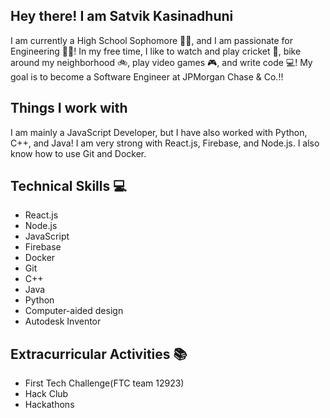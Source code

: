 ## Hey there! I am Satvik Kasinadhuni 
I am currently a High School Sophomore 👨‍🎓, and I am passionate for Engineering 🧑‍🔧! In my free time, I like to watch and play cricket 🏏, bike around my neighborhood 🚲, play video games 🎮, and write code 💻! My goal is to become a Software Engineer at JPMorgan Chase & Co.!!


## Things I work with 
I am mainly a JavaScript Developer, but I have also worked with Python, C++, and Java! I am very strong with React.js, Firebase, and Node.js. I also know how to use Git and Docker.


## Technical Skills 💻
- React.js
- Node.js
- JavaScript
- Firebase
- Docker 
- Git
- C++
- Java
- Python
- Computer-aided design 
- Autodesk Inventor


## Extracurricular Activities 📚
- First Tech Challenge(FTC team 12923) 
- Hack Club 
- Hackathons 




<!--
**KasinadhuniProgrammer/KasinadhuniProgrammer** is a ✨ _special_ ✨ repository because its `README.md` (this file) appears on your GitHub profile.
